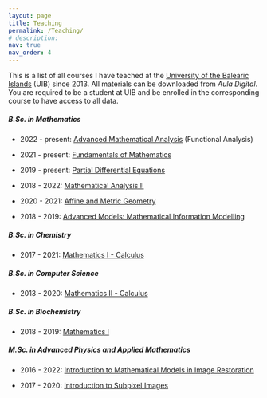```yaml
---
layout: page
title: Teaching
permalink: /Teaching/
# description:
nav: true
nav_order: 4
---
```


This is a list of all courses I have teached at the [University of the Balearic Islands](https://uib.eu) (UIB) since 2013. All materials can be downloaded from <em>Aula Digital</em>. You are required to be a student at UIB and be enrolled in the corresponding course to have access to all data.

<div class="publications">
<h5 class="year">B.Sc. in Mathematics</h5>
</div>

* 2022 - present: [Advanced Mathematical Analysis](https://www.uib.eu/Learn/estudis-de-grau/grau/matematiques/GMA2-P/20585/index.html) (Functional Analysis)

* 2021 - present: [Fundamentals of Mathematics](https://www.uib.eu/Learn/estudis-de-grau/grau/matematiques/GMA2-P/20572/index.html)

* 2019 - present: [Partial Differential Equations](https://www.uib.eu/Learn/estudis-de-grau/grau/matematiques/GMA2-P/20327/index.html)

* 2018 - 2022: [Mathematical Analysis II](https://www.uib.eu/Learn/estudis-de-grau/grau/matematiques/GMA2-P/20574/index.html)

* 2020 - 2021: [Affine and Metric Geometry](https://www.uib.eu/Learn/estudis-de-grau/grau/matematiques/GMA2-P/20318/index.html)

* 2018 - 2019: [Advanced Models: Mathematical Information Modelling](https://www.uib.eu/Learn/estudis-de-grau/grau/matematiques/GMA2-P/assignatures.html)

<div class="publications">
<h5 class="year">B.Sc. in Chemistry</h5>
</div>

* 2017 - 2021: [Mathematics I - Calculus](https://www.uib.eu/Learn/estudis-de-grau/grau/quimica/GQUI-P/21457/index.html)


<div class="publications">
<h5 class="year">B.Sc. in Computer Science</h5>
</div>

* 2013 - 2020: [Mathematics II - Calculus](https://www.uib.eu/Learn/estudis-de-grau/grau/informatica/GIN3-P/20301/index.html)

<div class="publications">
<h5 class="year">B.Sc. in Biochemistry</h5>
</div>

* 2018 - 2019: [Mathematics I](https://www.uib.eu/Learn/estudis-de-grau/grau/bioquimica/GBIQ-P/21545/index.html)

<div class="publications">
<h5 class="year">M.Sc. in Advanced Physics and Applied Mathematics</h5>
</div>

* 2016 - 2022: [Introduction to Mathematical Models in Image Restoration](https://www.uib.eu/Learn/estudis-de-master/master/MFMA/11301/index.html)

* 2017 - 2020: [Introduction to Subpixel Images](https://www.uib.eu/Learn/estudis-de-master/master/MFMA/11303/index.html)
